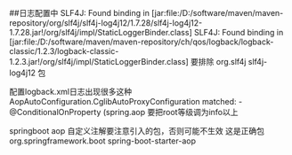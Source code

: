 ##日志配置中
SLF4J: Found binding in [jar:file:/D:/software/maven/maven-repository/org/slf4j/slf4j-log4j12/1.7.28/slf4j-log4j12-1.7.28.jar!/org/slf4j/impl/StaticLoggerBinder.class]
SLF4J: Found binding in [jar:file:/D:/software/maven/maven-repository/ch/qos/logback/logback-classic/1.2.3/logback-classic-1.2.3.jar!/org/slf4j/impl/StaticLoggerBinder.class]
要排除
    <groupId>org.slf4j</groupId>
    <artifactId>slf4j-log4j12</artifactId>
包

配置logback.xml日志出现很多这种
AopAutoConfiguration.CglibAutoProxyConfiguration matched:       - @ConditionalOnProperty (spring.aop
要把root等级调为info以上
<root level="info">

springboot aop 自定义注解要注意引入的包，否则可能不生效
这是正确包
<dependency>
    <groupId>org.springframework.boot</groupId>
    <artifactId>spring-boot-starter-aop</artifactId>
</dependency>
